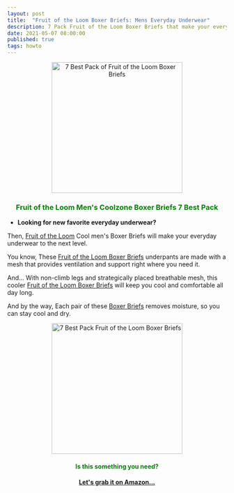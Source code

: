 ```yaml
---
layout: post
title:  "Fruit of the Loom Boxer Briefs: Mens Everyday Underwear"
description: 7 Pack Fruit of the Loom Boxer Briefs that make your everyday underwear to the next level, Let's go!
date: 2021-05-07 08:00:00
published: true
tags: howto
---
```


<p align="center">
    <a href="https://amzn.to/3uobQad" target="_blank" rel="nofollow">
        <img src="https://i5.walmartimages.com/asr/da6ffc56-4a0a-4ff9-8a2f-99828cb49dd4_1.2744136832d5a06a133229b1caba08bc.jpeg" alt="7 Best Pack of Fruit of the Loom Boxer Briefs" title="7 Best Pack of Fruit of the Loom Boxer Briefs" width="300" />
    </a>
</p>

<h3 align="center" style="color: green;">Fruit of the Loom Men's Coolzone Boxer Briefs 7 Best Pack</h3>

*   **Looking for new favorite everyday underwear?**

Then, <a href="https://amzn.to/3uobQad" target="_blank" rel="nofollow">Fruit of the Loom</a> Cool men's Boxer Briefs will make your everyday underwear to the next level. 

You know, These <a href="https://amzn.to/3uobQad" target="_blank" rel="nofollow">Fruit of the Loom Boxer Briefs</a> underpants are made with a mesh that provides ventilation and support right where you need it. 

And... With non-climb legs and strategically placed breathable mesh, this cooler <a href="https://amzn.to/3uobQad" target="_blank" rel="nofollow">Fruit of the Loom Boxer Briefs</a> will keep you cool and comfortable all day long.

And by the way, Each pair of these <a href="https://amzn.to/3uobQad" target="_blank" rel="nofollow">Boxer Briefs</a> removes moisture, so you can stay cool and dry.


<p align="center">
    <a href="https://amzn.to/3uobQad" target="_blank" rel="nofollow">
        <img src="https://images-na.ssl-images-amazon.com/images/I/81g0ghf-QaL._AC_UL1500_.jpg" alt="7 Best Pack Fruit of the Loom Boxer Briefs" title="7 Best Pack Fruit of the Loom Boxer Briefs" width="300" />
    </a>
</p>

<h4 align="center" style="color: green;">Is this something you need?</h4>

<h4 align="center" >
    <a href="https://amzn.to/3uobQad" target="_blank" rel="nofollow">
        Let's grab it on Amazon...
    </a>
</h4>

